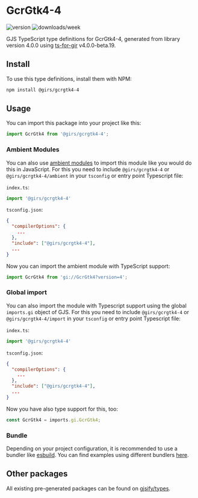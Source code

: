 
# GcrGtk4-4

![version](https://img.shields.io/npm/v/@girs/gcrgtk4-4)
![downloads/week](https://img.shields.io/npm/dw/@girs/gcrgtk4-4)


GJS TypeScript type definitions for GcrGtk4-4, generated from library version 4.0.0 using [ts-for-gir](https://github.com/gjsify/ts-for-gir) v4.0.0-beta.19.


## Install

To use this type definitions, install them with NPM:
```bash
npm install @girs/gcrgtk4-4
```

## Usage

You can import this package into your project like this:
```ts
import GcrGtk4 from '@girs/gcrgtk4-4';
```

### Ambient Modules

You can also use [ambient modules](https://github.com/gjsify/ts-for-gir/tree/main/packages/cli#ambient-modules) to import this module like you would do this in JavaScript.
For this you need to include `@girs/gcrgtk4-4` or `@girs/gcrgtk4-4/ambient` in your `tsconfig` or entry point Typescript file:

`index.ts`:
```ts
import '@girs/gcrgtk4-4'
```

`tsconfig.json`:
```json
{
  "compilerOptions": {
    ...
  },
  "include": ["@girs/gcrgtk4-4"],
  ...
}
```

Now you can import the ambient module with TypeScript support: 

```ts
import GcrGtk4 from 'gi://GcrGtk4?version=4';
```

### Global import

You can also import the module with Typescript support using the global `imports.gi` object of GJS.
For this you need to include `@girs/gcrgtk4-4` or `@girs/gcrgtk4-4/import` in your `tsconfig` or entry point Typescript file:

`index.ts`:
```ts
import '@girs/gcrgtk4-4'
```

`tsconfig.json`:
```json
{
  "compilerOptions": {
    ...
  },
  "include": ["@girs/gcrgtk4-4"],
  ...
}
```

Now you have also type support for this, too:

```ts
const GcrGtk4 = imports.gi.GcrGtk4;
```

### Bundle

Depending on your project configuration, it is recommended to use a bundler like [esbuild](https://esbuild.github.io/). You can find examples using different bundlers [here](https://github.com/gjsify/ts-for-gir/tree/main/examples).

## Other packages

All existing pre-generated packages can be found on [gjsify/types](https://github.com/gjsify/types).

